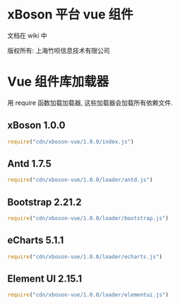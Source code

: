 # xBoson 平台 vue 组件

文档在 wiki 中

版权所有: 上海竹呗信息技术有限公司


# Vue 组件库加载器

用 require 函数加载加载器, 这些加载器会加载所有依赖文件.


## xBoson 1.0.0

```js
require("cdn/xboson-vue/1.0.0/index.js")
```


## Antd 1.7.5

```js
require("cdn/xboson-vue/1.0.0/loader/antd.js")
```


## Bootstrap 2.21.2

```js
require("cdn/xboson-vue/1.0.0/loader/bootstrap.js")
```


## eCharts 5.1.1

```js
require("cdn/xboson-vue/1.0.0/loader/echarts.js")
```

## Element UI 2.15.1

```js
require("cdn/xboson-vue/1.0.0/loader/elementui.js")
```